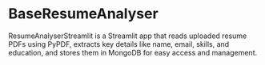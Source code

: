 # BaseResumeAnalyser
ResumeAnalyserStreamlit is a Streamlit app that reads uploaded resume PDFs using PyPDF, extracts key details like name, email, skills, and education, and stores them in MongoDB for easy access and management.
